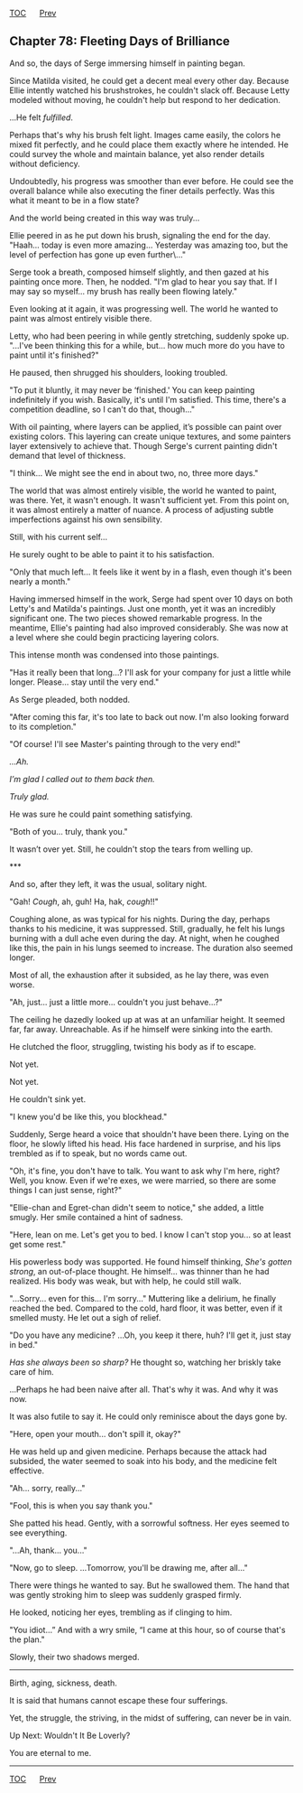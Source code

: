 [TOC](../readme.md)&nbsp;&nbsp;&nbsp;&nbsp;&nbsp;&nbsp;[Prev](index_split_053.md)&nbsp;&nbsp;&nbsp;&nbsp;&nbsp;&nbsp;



## Chapter 78: Fleeting Days of Brilliance

And so, the days of Serge immersing himself in painting began.

Since Matilda visited, he could get a decent meal every other day.
Because Ellie intently watched his brushstrokes, he couldn't slack off.
Because Letty modeled without moving, he couldn't help but respond to
her dedication.

...He felt *fulfilled*.

Perhaps that's why his brush felt light. Images came easily, the colors
he mixed fit perfectly, and he could place them exactly where he
intended. He could survey the whole and maintain balance, yet also
render details without deficiency.

Undoubtedly, his progress was smoother than ever before. He could see
the overall balance while also executing the finer details perfectly.
Was this what it meant to be in a flow state?

And the world being created in this way was truly...

Ellie peered in as he put down his brush, signaling the end for the day.
"Haah... today is even more amazing... Yesterday was amazing too, but
the level of perfection has gone up even further\\..."

Serge took a breath, composed himself slightly, and then gazed at his
painting once more. Then, he nodded. "I'm glad to hear you say that. If
I may say so myself... my brush has really been flowing lately."

Even looking at it again, it was progressing well. The world he wanted
to paint was almost entirely visible there.

Letty, who had been peering in while gently stretching, suddenly spoke
up. "...I've been thinking this for a while, but... how much more do you
have to paint until it's finished?"

He paused, then shrugged his shoulders, looking troubled.

"To put it bluntly, it may never be ‘finished.' You can keep painting
indefinitely if you wish. Basically, it's until I'm satisfied. This
time, there's a competition deadline, so I can't do that, though..."

With oil painting, where layers can be applied, it’s possible can paint
over existing colors. This layering can create unique textures, and some
painters layer extensively to achieve that. Though Serge's current
painting didn't demand that level of thickness.

"I think... We might see the end in about two, no, three more days."

The world that was almost entirely visible, the world he wanted to
paint, was there. Yet, it wasn't enough. It wasn't sufficient yet. From
this point on, it was almost entirely a matter of nuance. A process of
adjusting subtle imperfections against his own sensibility.

Still, with his current self…

He surely ought to be able to paint it to his satisfaction.

"Only that much left... It feels like it went by in a flash, even though
it's been nearly a month."

Having immersed himself in the work, Serge had spent over 10 days on
both Letty's and Matilda's paintings. Just one month, yet it was an
incredibly significant one. The two pieces showed remarkable progress.
In the meantime, Ellie's painting had also improved considerably. She
was now at a level where she could begin practicing layering colors.

This intense month was condensed into those paintings.

"Has it really been that long...? I'll ask for your company for just a
little while longer. Please... stay until the very end."

As Serge pleaded, both nodded.

"After coming this far, it's too late to back out now. I'm also looking
forward to its completion."

"Of course! I'll see Master's painting through to the very end!"

*...Ah.*

*I’m glad I called out to them back then.*

*Truly glad.*

He was sure he could paint something satisfying.

"Both of you... truly, thank you."

It wasn’t over yet. Still, he couldn't stop the tears from welling up.

\*\*\*

And so, after they left, it was the usual, solitary night.

"Gah! *Cough*, ah, guh! Ha, hak, *cough*!!"

Coughing alone, as was typical for his nights. During the day, perhaps
thanks to his medicine, it was suppressed. Still, gradually, he felt his
lungs burning with a dull ache even during the day. At night, when he
coughed like this, the pain in his lungs seemed to increase. The
duration also seemed longer.

Most of all, the exhaustion after it subsided, as he lay there, was even
worse.

"Ah, just... just a little more... couldn't you just behave...?"

The ceiling he dazedly looked up at was at an unfamiliar height. It
seemed far, far away. Unreachable. As if he himself were sinking into
the earth.

He clutched the floor, struggling, twisting his body as if to escape.

Not yet.

Not yet.

He couldn't sink yet.

"I knew you'd be like this, you blockhead."

Suddenly, Serge heard a voice that shouldn't have been there. Lying on
the floor, he slowly lifted his head. His face hardened in surprise, and
his lips trembled as if to speak, but no words came out.

"Oh, it's fine, you don't have to talk. You want to ask why I'm here,
right? Well, you know. Even if we're exes, we were married, so there are
some things I can just sense, right?"

"Ellie-chan and Egret-chan didn't seem to notice," she added, a little
smugly. Her smile contained a hint of sadness.

"Here, lean on me. Let's get you to bed. I know I can't stop you... so
at least get some rest."

His powerless body was supported. He found himself thinking, *She's
gotten strong*, an out-of-place thought. He himself... was thinner than
he had realized. His body was weak, but with help, he could still walk.

"...Sorry... even for this... I'm sorry..." Muttering like a delirium,
he finally reached the bed. Compared to the cold, hard floor, it was
better, even if it smelled musty. He let out a sigh of relief.

"Do you have any medicine? ...Oh, you keep it there, huh? I'll get it,
just stay in bed."

*Has she always been so sharp?* He thought so, watching her briskly take
care of him.

...Perhaps he had been naive after all. That's why it was. And why it
was now.

It was also futile to say it. He could only reminisce about the days
gone by.

"Here, open your mouth... don't spill it, okay?"

He was held up and given medicine. Perhaps because the attack had
subsided, the water seemed to soak into his body, and the medicine felt
effective.

"Ah... sorry, really..."

"Fool, this is when you say thank you."

She patted his head. Gently, with a sorrowful softness. Her eyes seemed
to see everything.

"...Ah, thank... you..."

"Now, go to sleep. ...Tomorrow, you'll be drawing me, after all..."

There were things he wanted to say. But he swallowed them. The hand that
was gently stroking him to sleep was suddenly grasped firmly.

He looked, noticing her eyes, trembling as if clinging to him.

"You idiot…” And with a wry smile, “I came at this hour, so of course
that's the plan."

Slowly, their two shadows merged.

------------------------------------------------------------------------

Birth, aging, sickness, death.

It is said that humans cannot escape these four sufferings.

Yet, the struggle, the striving, in the midst of suffering, can never be
in vain.

Up Next: Wouldn't It Be Loverly?

You are eternal to me.


---
[TOC](../readme.md)&nbsp;&nbsp;&nbsp;&nbsp;&nbsp;&nbsp;[Prev](index_split_053.md)&nbsp;&nbsp;&nbsp;&nbsp;&nbsp;&nbsp;

